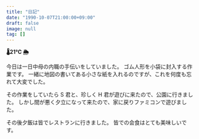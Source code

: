```yaml
---
title: "日記"
date: "1990-10-07T21:00:00+09:00"
draft: false
image: null
tag: []
---
```


__🌡21℃ 🌦__

今日は一日中母の内職の手伝いをしていました。
ゴム人形を小袋に封入する作業です。
一緒に地図の書いてある小さな紙を入れるのですが、これを何度も忘れて大変でした。

その作業をしていたら S 君と、珍しく H 君が遊びに来たので、公園に行きました。
しかし間が悪く夕立になって来たので、家に戻りファミコンで遊びました。

その後夕飯は皆でレストランに行きました。
皆での会食はとても美味しいです。
